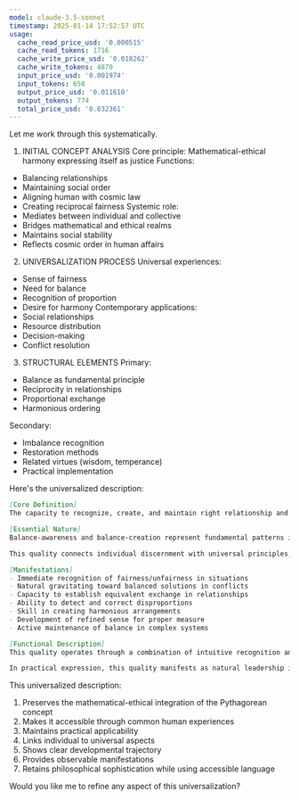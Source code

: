 ```yaml
---
model: claude-3.5-sonnet
timestamp: 2025-01-14 17:52:57 UTC
usage:
  cache_read_price_usd: '0.000515'
  cache_read_tokens: 1716
  cache_write_price_usd: '0.018262'
  cache_write_tokens: 4870
  input_price_usd: '0.001974'
  input_tokens: 658
  output_price_usd: '0.011610'
  output_tokens: 774
  total_price_usd: '0.032361'
---
```


Let me work through this systematically.

1. INITIAL CONCEPT ANALYSIS
Core principle: Mathematical-ethical harmony expressing itself as justice
Functions: 
- Balancing relationships
- Maintaining social order
- Aligning human with cosmic law
- Creating reciprocal fairness
Systemic role:
- Mediates between individual and collective
- Bridges mathematical and ethical realms
- Maintains social stability
- Reflects cosmic order in human affairs

2. UNIVERSALIZATION PROCESS
Universal experiences:
- Sense of fairness
- Need for balance
- Recognition of proportion
- Desire for harmony
Contemporary applications:
- Social relationships
- Resource distribution
- Decision-making
- Conflict resolution

3. STRUCTURAL ELEMENTS
Primary:
- Balance as fundamental principle
- Reciprocity in relationships
- Proportional exchange
- Harmonious ordering

Secondary:
- Imbalance recognition
- Restoration methods
- Related virtues (wisdom, temperance)
- Practical implementation

Here's the universalized description:

```markdown
[Core Definition]
The capacity to recognize, create, and maintain right relationship and proper proportion in all domains of life, manifesting as an active sense for balance, fairness, and harmonious order in both personal conduct and social arrangements. It operates through careful discernment of proper measure and active restoration of equilibrium when imbalances occur.

[Essential Nature]
Balance-awareness and balance-creation represent fundamental patterns in human experience and development. This quality manifests as an innate recognition of proper proportion and right relationship, combined with the active capacity to establish and maintain these conditions. It operates simultaneously at multiple levels: in individual conduct as self-regulation, in relationships as fairness and reciprocity, in communities as social harmony, and in understanding as recognition of natural order.

This quality connects individual discernment with universal principles, allowing personal conduct to align with deeper patterns of reality. It develops through increasingly subtle recognition of proportion and balance, growing from simple fairness into sophisticated harmony-creation.

[Manifestations]
- Immediate recognition of fairness/unfairness in situations
- Natural gravitating toward balanced solutions in conflicts
- Capacity to establish equivalent exchange in relationships
- Ability to detect and correct disproportions
- Skill in creating harmonious arrangements
- Development of refined sense for proper measure
- Active maintenance of balance in complex systems

[Functional Description]
This quality operates through a combination of intuitive recognition and active implementation. The perceptual aspect involves direct recognition of proportion, balance, and harmony in situations, relationships, and systems. The active aspect involves both maintaining balance when present and restoring it when lost. Development proceeds from crude to refined discernment, and from simple to complex applications.

In practical expression, this quality manifests as natural leadership in conflict resolution, skill in resource distribution, ability to create win-win solutions, and capacity to maintain long-term harmony in relationships and groups. It enables both preventive maintenance of balance and restorative action when imbalances occur. The mature expression combines profound understanding of natural order with practical skill in implementation.
```

This universalized description:
1. Preserves the mathematical-ethical integration of the Pythagorean concept
2. Makes it accessible through common human experiences
3. Maintains practical applicability
4. Links individual to universal aspects
5. Shows clear developmental trajectory
6. Provides observable manifestations
7. Retains philosophical sophistication while using accessible language

Would you like me to refine any aspect of this universalization?